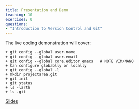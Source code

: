 ```yaml
---
title: Presentation and Demo
teaching: 10
exercises: 0
questions:
- "Introduction to Version Control and Git"
---
```


The live coding demonstration will cover:

    + git config --global user.name
    + git config --global user.email
    + git config --global core.editor emacs   # NOTE VIM/NANO
    + Can configure globablly or locally
    + git config --global -l
    + mkdir projectarea.git
    + git init
    + git status
    + ls -larth
    + ls .git
    
[Slides](https://github.com/bham-carpentries/2018-09-24-python_git-novice/blob/gh-pages/_slides/SWCGitIntro.pdf)
